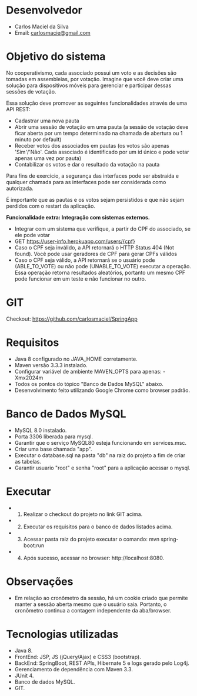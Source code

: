 # Desenvolvedor

- Carlos Maciel da Silva
- Email: carlosmacie@gmail.com

# Objetivo do sistema

No cooperativismo, cada associado possui um voto e as decisões são tomadas em assembleias, por votação. Imagine que você deve criar uma solução para dispositivos móveis para gerenciar e participar dessas sessões de votação. 

Essa solução deve promover as seguintes funcionalidades através de uma API REST:

- Cadastrar uma nova pauta
- Abrir uma sessão de votação em uma pauta (a sessão de votação deve ficar aberta por um tempo determinado na chamada de abertura ou 1 minuto por default)
- Receber votos dos associados em pautas (os votos são apenas 'Sim'/'Não'. Cada associado é identificado por um id único e pode votar apenas uma vez por pauta)
- Contabilizar os votos e dar o resultado da votação na pauta

Para fins de exercício, a segurança das interfaces pode ser abstraída e qualquer chamada para as interfaces pode ser considerada como autorizada. 

É importante que as pautas e os votos sejam persistidos e que não sejam perdidos com o restart da aplicação.

<b>Funcionalidade extra: Integração com sistemas externos.</b>

- Integrar com um sistema que verifique, a partir do CPF do associado, se ele pode votar
- GET https://user-info.herokuapp.com/users/{cpf}
- Caso o CPF seja inválido, a API retornará o HTTP Status 404 (Not found). Você pode usar geradores de CPF para gerar CPFs válidos
- Caso o CPF seja válido, a API retornará se o usuário pode (ABLE_TO_VOTE) ou não pode (UNABLE_TO_VOTE) executar a operação. Essa operação retorna resultados aleatórios, portanto um mesmo CPF pode funcionar em um teste e não funcionar no outro.

# GIT

Checkout: https://github.com/carlosmaciel/SpringApp

# Requisitos
- Java 8 configurado no JAVA_HOME corretamente.
- Maven versão 3.3.3 instalado.
- Configurar variável de ambiente MAVEN_OPTS para apenas: -Xmx2024m
- Todos os pontos do tópico "Banco de Dados MySQL" abaixo.
- Desenvolvimento feito utilizando Google Chrome como browser padrão.

# Banco de Dados MySQL
- MySQL 8.0 instalado.
- Porta 3306 liberada para mysql.
- Garantir que o serviço MySQL80 esteja funcionando em services.msc.
- Criar uma base chamada "app".
- Executar o database.sql na pasta "db" na raiz do projeto a fim de criar as tabelas.
- Garantir usuario "root" e senha "root" para a aplicação acessar o mysql. 

# Executar
- 1) Realizar o checkout do projeto no link GIT acima.
- 2) Executar os requisitos para o banco de dados listados acima.
- 3) Acessar pasta raiz do projeto executar o comando: mvn spring-boot:run
- 4) Após sucesso, acessar no browser: http://localhost:8080.

# Observações
- Em relação ao cronômetro da sessão, há um cookie criado que permite manter a sessão aberta mesmo que o usuário saia. Portanto, o cronômetro continua a contagem independente da aba/browser.

# Tecnologias utilizadas

- Java 8.
- FrontEnd: JSP, JS (jQuery/Ajax) e CSS3 (bootstrap).
- BackEnd: SpringBoot, REST APIs, Hibernate 5 e logs gerado pelo Log4j.
- Gerenciamento de dependência com Maven 3.3.
- JUnit 4.
- Banco de dados MySQL.
- GIT.
